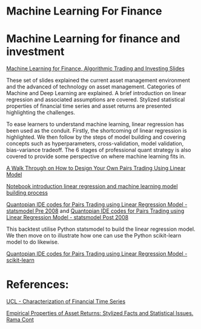 # Machine Learning For Finance
# Machine Learning for finance and investment

[Machine Learning for Finance, Algorithmic Trading and Investing Slides](https://github.com/anthonyng2/Machine-Learning-For-Finance/blob/master/Machine%20Learning%20-%20Linear%20Regression%20for%20Algo%20Trading%20v2017-07-13.pdf)

These set of slides explained the current asset management environment and the advanced of technology on asset management. Categories of Machine and Deep Learning are explained. A brief introduction on linear regression and associated assumptions are covered. Stylized statistical properties of financial time series and asset returns are presented highlighting the challenges. 

To ease learners to understand machine learning, linear regression has been used as the conduit. Firstly, the shortcoming of linear regression is highlighted. We then follow by the steps of model building and covering concepts such as hyperparameters, cross-validation, model validation, bias-variance tradeoff. The 6 stages of professional quant strategy is also covered to provide some perspective on where machine learning fits in.



[A Walk Through on How to Design Your Own Pairs Trading Using Linear Model](https://nbviewer.jupyter.org/github/anthonyng2/Machine-Learning-For-Finance/blob/master/Pairs_Trading_and_Linear_Regression.ipynb)

[Notebook introduction linear regression and machine learning model building process](https://nbviewer.jupyter.org/github/anthonyng2/Machine-Learning-For-Finance/blob/master/Linear%20Regression.ipynb)



[Quantopian IDE codes for Pairs Trading using Linear Regression Model - statsmodel Pre 2008](https://nbviewer.jupyter.org/github/anthonyng2/Machine-Learning-For-Finance/blob/master/Pairs%20Trading%20statsmodels%20Linear%20Pre%202008.py) and [Quantopian IDE codes for Pairs Trading using Linear Regression Model - statsmodel Post 2008](https://nbviewer.jupyter.org/github/anthonyng2/Machine-Learning-For-Finance/blob/master/Pairs%20Trading%20statsmodels%20Linear%20Post%202008.py)



This backtest utilise Python statsmodel to build the linear regression model. We then move on to illustrate how one can use the Python scikit-learn model to do likewise.

[Quantopian IDE codes for Pairs Trading using Linear Regression Model - scikit-learn](https://nbviewer.jupyter.org/github/anthonyng2/Machine-Learning-For-Finance/blob/master/Pairs%20Trading%20scikit-learn%20Linear.py)



# References:
[UCL - Characterization of Financial Time Series](https://github.com/anthonyng2/Machine-Learning-For-Finance/blob/master/RN_11_01.pdf)

[Empirical Properties of Asset Returns: Stylized Facts and Statistical Issues. Rama Cont](https://github.com/anthonyng2/Machine-Learning-For-Finance/blob/master/empirical%20properties%20of%20asset%20returns.pdf)

